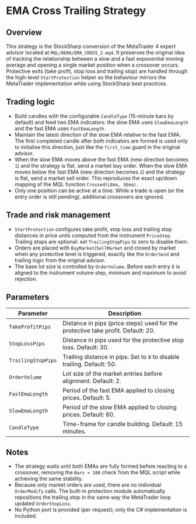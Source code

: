 # EMA Cross Trailing Strategy

## Overview
This strategy is the StockSharp conversion of the MetaTrader 4 expert advisor located at `MQL/8606/EMA_CROSS_2.mq4`. It preserves the original idea of tracking the relationship between a slow and a fast exponential moving average and opening a single market position when a crossover occurs. Protective exits (take profit, stop loss and trailing stop) are handled through the high-level `StartProtection` helper so the behaviour mirrors the MetaTrader implementation while using StockSharp best practices.

## Trading logic
- Build candles with the configurable `CandleType` (15-minute bars by default) and feed two EMA indicators: the slow EMA uses `SlowEmaLength` and the fast EMA uses `FastEmaLength`.
- Maintain the latest direction of the slow EMA relative to the fast EMA. The first completed candle after both indicators are formed is used only to initialise this direction, just like the `first_time` guard in the original advisor.
- When the slow EMA moves above the fast EMA (new direction becomes `1`) and the strategy is flat, send a market buy order. When the slow EMA moves below the fast EMA (new direction becomes `2`) and the strategy is flat, send a market sell order. This reproduces the exact up/down mapping of the MQL function `Crossed(LEma, SEma)`.
- Only one position can be active at a time. While a trade is open (or the entry order is still pending), additional crossovers are ignored.

## Trade and risk management
- `StartProtection` configures take profit, stop loss and trailing stop distances in price units computed from the instrument `PriceStep`. Trailing stops are optional: set `TrailingStopPips` to zero to disable them.
- Orders are placed with `BuyMarket`/`SellMarket` and closed by market when any protective level is triggered, exactly like the `OrderSend` and trailing logic from the original advisor.
- The base lot size is controlled by `OrderVolume`. Before each entry it is aligned to the instrument volume step, minimum and maximum to avoid rejection.

## Parameters
| Parameter | Description |
|-----------|-------------|
| `TakeProfitPips` | Distance in pips (price steps) used for the protective take profit. Default: 20. |
| `StopLossPips` | Distance in pips used for the protective stop loss. Default: 30. |
| `TrailingStopPips` | Trailing distance in pips. Set to `0` to disable trailing. Default: 50. |
| `OrderVolume` | Lot size of the market entries before alignment. Default: 2. |
| `FastEmaLength` | Period of the fast EMA applied to closing prices. Default: 5. |
| `SlowEmaLength` | Period of the slow EMA applied to closing prices. Default: 60. |
| `CandleType` | Time-frame for candle building. Default: 15 minutes. |

## Notes
- The strategy waits until both EMAs are fully formed before reacting to a crossover, removing the `Bars < 100` check from the MQL script while achieving the same stability.
- Because only market orders are used, there are no individual `OrderModify` calls. The built-in protection module automatically repositions the trailing stop in the same way the MetaTrader loop updated `OrderStopLoss`.
- No Python port is provided (per request); only the C# implementation is included.
